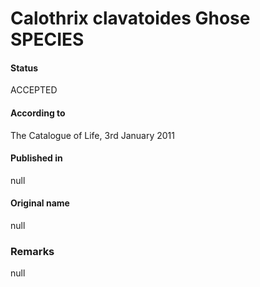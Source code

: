 Calothrix clavatoides Ghose SPECIES
=======

#### Status
ACCEPTED

#### According to
The Catalogue of Life, 3rd January 2011

#### Published in
null

#### Original name
null

### Remarks
null